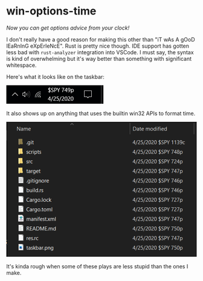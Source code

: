 # win-options-time

*Now you can get options advice from your clock!*

I don't really have a good reason for making this other than "iT wAs A gOoD
lEaRnInG eXpErIeNcE".
Rust is pretty nice though. IDE support has gotten less bad with `rust-analyzer`
integration into VSCode. I must say, the syntax is kind of overwhelming but it's
way better than something with significant whitespace.

Here's what it looks like on the taskbar:

![](taskbar.png)

It also shows up on anything that uses the builtin win32 APIs to format time.

![](explorer.png)

It's kinda rough when some of these plays are less stupid than the ones I make.

